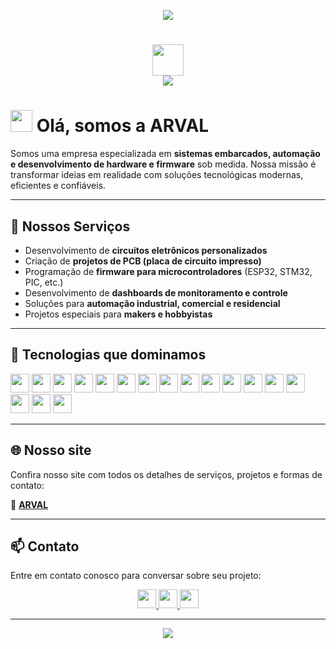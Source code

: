 <!-- Capa superior com animação -->
<p align='center'>
    <img src="https://capsule-render.vercel.app/api?type=waving&height=150&color=10B981&reversal=false&fontColor=FFFFFF&animation=fadeIn&fontSize=30&fontAlignY=40&fontAlign=50"/>
</p>

<!-- Título com saudação -->
<h1 align="center">
    <img width="50" src="https://simpleicons.vercel.app/github/10B981" />
    <br>
    <img src="https://readme-typing-svg.herokuapp.com/?font=Righteous&size=20&center=true&vCenter=true&color=10B981&width=300&height=40&duration=5000&lines=Bem-vindo+à+ARVAL%2C+soluções+eletrônicas+personalizadas" />
</h1>

<!-- Apresentação -->
# <img src="https://raw.githubusercontent.com/MartinHeinz/MartinHeinz/master/wave.gif" width="35px"> Olá, somos a **ARVAL**

Somos uma empresa especializada em **sistemas embarcados, automação e desenvolvimento de hardware e firmware** sob medida. Nossa missão é transformar ideias em realidade com soluções tecnológicas modernas, eficientes e confiáveis.

---

## 💼 Nossos Serviços

- Desenvolvimento de **circuitos eletrônicos personalizados**
- Criação de **projetos de PCB (placa de circuito impresso)**
- Programação de **firmware para microcontroladores** (ESP32, STM32, PIC, etc.)
- Desenvolvimento de **dashboards de monitoramento e controle**
- Soluções para **automação industrial, comercial e residencial**
- Projetos especiais para **makers e hobbyistas**

---

## 🧠 Tecnologias que dominamos

<p align="left">
    <code><img height="30" src="https://img.shields.io/badge/Arduino-00979D?style=for-the-badge&logo=arduino&logoColor=white"></code>
    <code><img height="30" src="https://img.shields.io/badge/ESP--IDF-FF6600?style=for-the-badge&logo=espressif&logoColor=white"></code>
    <code><img height="30" src="https://img.shields.io/badge/ESP32-000000?style=for-the-badge&logo=espressif&logoColor=white"></code>
    <code><img height="30" src="https://img.shields.io/badge/ESP8266-0066FF?style=for-the-badge&logo=espressif&logoColor=white"></code>
    <code><img height="30" src="https://img.shields.io/badge/STM32-03234B?style=for-the-badge&logo=stmicroelectronics&logoColor=white"></code>
    <code><img height="30" src="https://img.shields.io/badge/STM8-004080?style=for-the-badge&logo=stmicroelectronics&logoColor=white"></code>
    <code><img height="30" src="https://img.shields.io/badge/PIC-003A70?style=for-the-badge&logo=microchip&logoColor=white"></code>
    <code><img height="30" src="https://img.shields.io/badge/8051-00599C?style=for-the-badge&logo=none&logoColor=white"></code>
    <code><img height="30" src="https://img.shields.io/badge/Raspberry%20Pico-A22846?style=for-the-badge&logo=raspberrypi&logoColor=white"></code>
    <code><img height="30" src="https://img.shields.io/badge/KiCad-314477?style=for-the-badge&logo=kicad&logoColor=white"></code>
    <code><img height="30" src="https://img.shields.io/badge/Proteus-0075A8?style=for-the-badge&logoColor=white"></code>
    <code><img height="30" src="https://img.shields.io/badge/EasyEDA-00A4E6?style=for-the-badge&logo=easyeda&logoColor=white"></code>
    <code><img height="30" src="https://img.shields.io/badge/FreeRTOS-0096D6?style=for-the-badge&logo=freertos&logoColor=white"></code>
    <code><img height="30" src="https://img.shields.io/badge/Linux%20Embarcado-333333?style=for-the-badge&logo=linux&logoColor=white"></code>
    <code><img height="30" src="https://img.shields.io/badge/Python-3776AB?style=for-the-badge&logo=python&logoColor=white"></code>
    <code><img height="30" src="https://img.shields.io/badge/C-00599C?style=for-the-badge&logo=c&logoColor=white"></code>
    <code><img height="30" src="https://img.shields.io/badge/C++-00599C?style=for-the-badge&logo=c%2B%2B&logoColor=white"></code>
</p>

---

## 🌐 Nosso site

Confira nosso site com todos os detalhes de serviços, projetos e formas de contato:

🔗 [**ARVAL**](https://arval-electronics.github.io/Site-ARVAL/)

---

## 📫 Contato

Entre em contato conosco para conversar sobre seu projeto:

<p align="center">
    <a href="mailto:arval.electronics@gmail.com">
        <img height="30" src="https://img.shields.io/badge/Gmail-FF0000?style=for-the-badge&logo=gmail&logoColor=white" />
    </a>
    <a href="https://www.instagram.com/arval.electronics/">
        <img height="30" src="https://img.shields.io/badge/Instagram-DF0174?style=for-the-badge&logo=Instagram&logoColor=white" />
    </a>
    <a href="https://wa.me/5515997112439">
        <img height="30" src="https://img.shields.io/badge/WhatsApp-25D366?style=for-the-badge&logo=whatsapp&logoColor=white" />
    </a>
</p>

---

<!-- Rodapé verde -->
<p align='center'>
    <img src="https://capsule-render.vercel.app/api?type=waving&height=130&color=10B981&text=Obrigado%20por%20visitar%20a%20ARVAL!&reversal=false&fontColor=FFFFFF&animation=fadeIn&fontSize=30&fontAlignY=15&fontAlign=50&section=footer"/>
</p>
